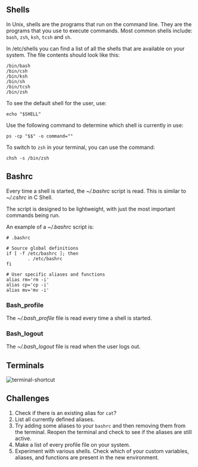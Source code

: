 ## Shells
In Unix, shells are the programs that run on the command line. They are the programs that you use to execute commands.
Most common shells include: <code>bash</code>, <code>zsh</code>, <code>ksh</code>, <code>tcsh</code> and <code>sh</code>.

In /etc/shells you can find a list of all the shells that are available on your system. The file contents should look like this:

```
/bin/bash
/bin/csh
/bin/ksh
/bin/sh
/bin/tcsh
/bin/zsh
```

To see the default shell for the user, use:

```
echo "$SHELL"
```

Use the following command to determine which shell is currently in use: 

```
ps -cp "$$" -o command=""
```

To switch to <code>zsh</code> in your terminal, you can use the command:

```
chsh -s /bin/zsh
```

## Bashrc

Every time a shell is started, the  <i>\~/.bashrc</i> script is read. This is similar to  <i>\~/.cshrc</i> in C Shell.

The script is designed to be lightweight, with just the most important commands being run.

An example of a <i>\~/.bashrc</i> script is:

```
# .bashrc

# Source global definitions
if [ -f /etc/bashrc ]; then
        . /etc/bashrc
fi

# User specific aliases and functions
alias rm='rm -i'
alias cp='cp -i'
alias mv='mv -i'
```

### Bash_profile

The <i>\~/.bash_profile</i> file is read every time a shell is started.

### Bash_logout

The <i>\~/.bash_logout</i> file is read when the user logs out.

## Terminals

![terminal-shortcut](https://user-images.githubusercontent.com/37275728/190137189-f1abc2d9-fa15-43d8-8c27-ef11dde67db9.png)


## Challenges

1. Check if there is an existing alias for <code>cat</code>?
1. List all currently defined aliases.
1. Try adding some aliases to your <code>bashrc</code> and then removing them from the terminal. Reopen the terminal and check to see if the aliases are still active.
1. Make a list of every profile file on your system.
1. Experiment with various shells. Check which of your custom variables, aliases, and functions are present in the new environment. 
